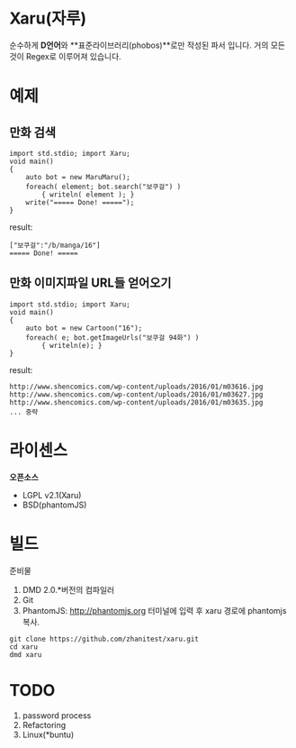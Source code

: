 # Xaru(자루)
순수하게 **D언어**와 **표준라이브러리(phobos)**로만 작성된 파서 입니다. 거의 모든 것이 Regex로 이루어져 있습니다.



# 예제
## 만화 검색
```
import std.stdio; import Xaru;
void main()
{
	auto bot = new MaruMaru();
	foreach( element; bot.search("보쿠걸") )
		{ writeln( element ); }
	write("===== Done! =====");
}
```

result:
```
["보쿠걸":"/b/manga/16"]
===== Done! =====
```

## 만화 이미지파일 URL들 얻어오기
```
import std.stdio; import Xaru;
void main()
{
	auto bot = new Cartoon("16");
	foreach( e; bot.getImageUrls("보쿠걸 94화") )
		{ writeln(e); }
}
```

result:
```
http://www.shencomics.com/wp-content/uploads/2016/01/m03616.jpg
http://www.shencomics.com/wp-content/uploads/2016/01/m03627.jpg
http://www.shencomics.com/wp-content/uploads/2016/01/m03635.jpg
... 중략
```



# 라이센스
**오픈소스**
 * LGPL v2.1(Xaru)
 * BSD(phantomJS)



# 빌드
준비물
  1. DMD 2.0.*버전의 컴파일러
  2. Git
  3. PhantomJS: http://phantomjs.org
터미널에 입력 후 xaru 경로에 phantomjs 복사.
```
git clone https://github.com/zhanitest/xaru.git
cd xaru
dmd xaru
```



# TODO
  1. password process
  3. Refactoring
  4. Linux(*buntu)
